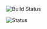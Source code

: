 ![Build Status](https://woodpecker.06222001.xyz/api/badges/5/status.svg)

![Status](https://stats.06222001.xyz/api/badge/176/status)
